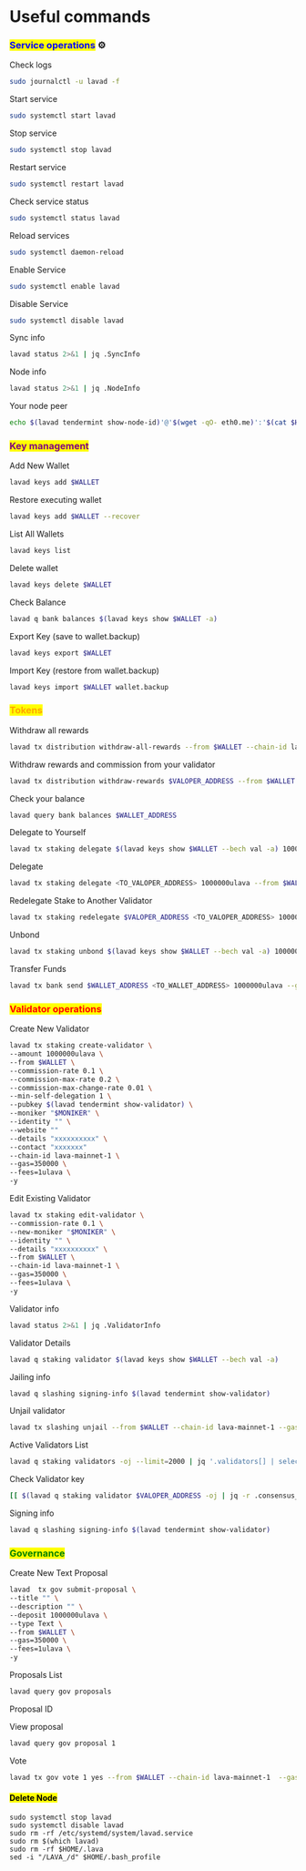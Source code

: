 # Useful commands

### <mark style="color:blue;">Service operations</mark> ⚙️ <a href="#service-operations" id="service-operations"></a>

Check logs

```bash
sudo journalctl -u lavad -f
```

Start service

```bash
sudo systemctl start lavad
```

Stop service

```bash
sudo systemctl stop lavad
```

Restart service

```bash
sudo systemctl restart lavad
```

Check service status

```bash
sudo systemctl status lavad
```

Reload services

```bash
sudo systemctl daemon-reload
```

Enable Service

```bash
sudo systemctl enable lavad
```

Disable Service

```bash
sudo systemctl disable lavad
```

Sync info

```bash
lavad status 2>&1 | jq .SyncInfo
```

Node info

```bash
lavad status 2>&1 | jq .NodeInfo
```

Your node peer

```bash
echo $(lavad tendermint show-node-id)'@'$(wget -qO- eth0.me)':'$(cat $HOME/.lava/config/config.toml | sed -n '/Address to listen for incoming connection/{n;p;}' | sed 's/.*://; s/".*//')
```

### <mark style="color:purple;">Key management</mark> <a href="#key-management" id="key-management"></a>

Add New Wallet

```bash
lavad keys add $WALLET
```

Restore executing wallet

```bash
lavad keys add $WALLET --recover
```

List All Wallets

```bash
lavad keys list
```

Delete wallet

```bash
lavad keys delete $WALLET
```

Check Balance

```bash
lavad q bank balances $(lavad keys show $WALLET -a)
```

Export Key (save to wallet.backup)

```bash
lavad keys export $WALLET
```

Import Key (restore from wallet.backup)

```bash
lavad keys import $WALLET wallet.backup
```

### <mark style="color:orange;">Tokens</mark> <a href="#tokens" id="tokens"></a>

Withdraw all rewards

```bash
lavad tx distribution withdraw-all-rewards --from $WALLET --chain-id lava-mainnet-1 --gas=350000 --fees=1ulava
```

Withdraw rewards and commission from your validator

```bash
lavad tx distribution withdraw-rewards $VALOPER_ADDRESS --from $WALLET --commission --chain-id lava-mainnet-1 --gas=350000 --fees=1ulava
```

Check your balance

```bash
lavad query bank balances $WALLET_ADDRESS
```

Delegate to Yourself

```bash
lavad tx staking delegate $(lavad keys show $WALLET --bech val -a) 1000000ulava --from $WALLET --chain-id lava-mainnet-1 --gas=350000 --fees=1ulava
```

Delegate

```bash
lavad tx staking delegate <TO_VALOPER_ADDRESS> 1000000ulava --from $WALLET --chain-id lava-mainnet-1 --gas=350000 --fees=1ulava
```

Redelegate Stake to Another Validator

```bash
lavad tx staking redelegate $VALOPER_ADDRESS <TO_VALOPER_ADDRESS> 1000000ulava --from $WALLET --chain-id lava-mainnet-1 --gas=350000 --fees=1ulava
```

Unbond

```bash
lavad tx staking unbond $(lavad keys show $WALLET --bech val -a) 1000000ulava --from $WALLET --chain-id lava-mainnet-1 --gas=350000 --fees=1ulava
```

Transfer Funds

```bash
lavad tx bank send $WALLET_ADDRESS <TO_WALLET_ADDRESS> 1000000ulava --gas=350000 --fees=1ulava
```

### <mark style="color:red;">Validator operations</mark> <a href="#validator-operations" id="validator-operations"></a>

Create New Validator

```bash
lavad tx staking create-validator \
--amount 1000000ulava \
--from $WALLET \
--commission-rate 0.1 \
--commission-max-rate 0.2 \
--commission-max-change-rate 0.01 \
--min-self-delegation 1 \
--pubkey $(lavad tendermint show-validator) \
--moniker "$MONIKER" \
--identity "" \
--website ""
--details "xxxxxxxxxx" \
--contact "xxxxxxx"
--chain-id lava-mainnet-1 \
--gas=350000 \
--fees=1ulava \
-y 
```

Edit Existing Validator

```bash
lavad tx staking edit-validator \
--commission-rate 0.1 \
--new-moniker "$MONIKER" \
--identity "" \
--details "xxxxxxxxxx" \
--from $WALLET \
--chain-id lava-mainnet-1 \
--gas=350000 \
--fees=1ulava \
-y 
```

Validator info

```bash
lavad status 2>&1 | jq .ValidatorInfo
```

Validator Details

```bash
lavad q staking validator $(lavad keys show $WALLET --bech val -a)
```

Jailing info

```bash
lavad q slashing signing-info $(lavad tendermint show-validator)
```

Unjail validator

```bash
lavad tx slashing unjail --from $WALLET --chain-id lava-mainnet-1 --gas=350000 --fees=1ulava
```

Active Validators List

```bash
lavad q staking validators -oj --limit=2000 | jq '.validators[] | select(.status=="BOND_STATUS_BONDED")' | jq -r '(.tokens|tonumber/pow(10; 6)|floor|tostring) + " 	 " + .description.moniker' | sort -gr | nl
```

Check Validator key

```bash
[[ $(lavad q staking validator $VALOPER_ADDRESS -oj | jq -r .consensus_pubkey.key) = $(lavad status | jq -r .ValidatorInfo.PubKey.value) ]] && echo -e "Your key status is ok" || echo -e "Your key status is error"
```

Signing info

```bash
lavad q slashing signing-info $(lavad tendermint show-validator)
```

### <mark style="color:green;">Governance</mark> <a href="#governance" id="governance"></a>

Create New Text Proposal

```bash
lavad  tx gov submit-proposal \
--title "" \
--description "" \
--deposit 1000000ulava \
--type Text \
--from $WALLET \
--gas=350000 \
--fees=1ulava \
-y 
```

Proposals List

```bash
lavad query gov proposals
```

Proposal ID

View proposal

```bash
lavad query gov proposal 1
```

Vote

```bash
lavad tx gov vote 1 yes --from $WALLET --chain-id lava-mainnet-1  --gas=350000 --fees=1ulava
```

#### <mark style="background-color:yellow;">Delete Node</mark>

```
sudo systemctl stop lavad
sudo systemctl disable lavad
sudo rm -rf /etc/systemd/system/lavad.service
sudo rm $(which lavad)
sudo rm -rf $HOME/.lava
sed -i "/LAVA_/d" $HOME/.bash_profile
```
